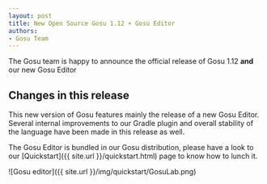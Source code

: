```yaml
---
layout: post
title: New Open Source Gosu 1.12 + Gosu Editor
authors:
- Gosu Team
---
```


The Gosu team is happy to announce the official release of Gosu 1.12 **and** our new Gosu Editor

Changes in this release
-----------------------

This new version of Gosu features mainly the release of a new Gosu Editor.
Several internal improvements to our Gradle plugin and overall stability of the language have been made in this release as well.

The Gosu Editor is bundled in our Gosu distribution, please have a look to our [Quickstart]({{ site.url }}/quickstart.html) page to know how to lunch it.

![Gosu editor]({{ site.url }}/img/quickstart/GosuLab.png)
